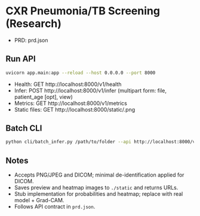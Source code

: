 # CXR Pneumonia/TB Screening (Research)

- PRD: prd.json

## Run API

```bash
uvicorn app.main:app --reload --host 0.0.0.0 --port 8000
```

- Health: GET http://localhost:8000/v1/health
- Infer: POST http://localhost:8000/v1/infer (multipart form: file, patient_age [opt], view)
- Metrics: GET http://localhost:8000/v1/metrics
- Static files: GET http://localhost:8000/static/<name>.png

## Batch CLI

```bash
python cli/batch_infer.py /path/to/folder --api http://localhost:8000/v1/infer
```

## Notes
- Accepts PNG/JPEG and DICOM; minimal de-identification applied for DICOM.
- Saves preview and heatmap images to `./static` and returns URLs.
- Stub implementation for probabilities and heatmap; replace with real model + Grad-CAM.
- Follows API contract in `prd.json`.